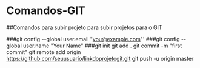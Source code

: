 # Comandos-GIT
##Comandos para subir projeto para subir projetos para o GIT

###git config --global user.email "you@example.com"'
###git config --global user.name "Your Name"
###git init
git add .
git commit -m "first commit"
git remote add origin https://github.com/seuusuario/linkdoprojetogit.git
git push -u origin master
